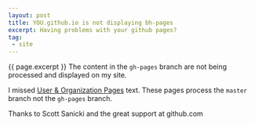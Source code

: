 ```yaml
---
layout: post
title: YOU.github.io is not displaying bh-pages
excerpt: Having problems with your github pages?
tag:
 - site
---
```

{{ page.excerpt }}
The content in the `gh-pages` branch are not being processed and displayed on my site.

I missed [User & Organization Pages](https://help.github.com/articles/user-organization-and-project-pages/)
text.  These pages process the `master` branch not the `gh-pages` branch.

Thanks to Scott Sanicki and the great support at github.com
